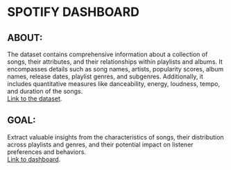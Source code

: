 # SPOTIFY DASHBOARD

## ABOUT:
The dataset contains comprehensive information about a collection of songs, their attributes, and their relationships within playlists and albums. It encompasses details such as song names, artists, popularity scores, album names, release dates, playlist genres, and subgenres. Additionally, it includes quantitative measures like danceability, energy, loudness, tempo, and duration of the songs.  
[Link to the dataset](https://www.kaggle.com/datasets/joebeachcapital/30000-spotify-songs/data).

## GOAL:
Extract valuable insights from the characteristics of songs, their distribution across playlists and genres, and their potential impact on listener preferences and behaviors.  
[Link to dashboard](https://public.tableau.com/app/profile/shankar.a8408/viz/SpotifyTracks_17097132929840/Dashboard1?publish=yes).
